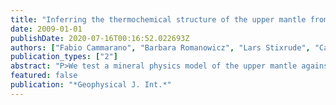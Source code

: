 ```yaml
---
title: "Inferring the thermochemical structure of the upper mantle from seismic data"
date: 2009-01-01
publishDate: 2020-07-16T00:16:52.022693Z
authors: ["Fabio Cammarano", "Barbara Romanowicz", "Lars Stixrude", "Carolina Lithgow-Bertelloni", "Wenbo Xu"]
publication_types: ["2"]
abstract: "P>We test a mineral physics model of the upper mantle against seismic observations. The model is based on current knowledge of material properties at high temperatures and pressures. In particular, elastic properties are computed with a recent self-consistent thermodynamic model, based on a six oxides (NCFMAS) system. We focus on average structure between 250 and 800 km. We invert normal modes eigenfrequencies and traveltimes to obtain best-fitting average thermal structures for various compositional profiles. The thermochemical structures are then used to predict long-period waveforms, SS precursors waveforms and radial profiles of attenuation. These examples show the potential of our procedure to refine the interpretation combining different data sets. We found that a mixture of MORB and Harzburgite, with the MORB component increasing with depth, is able to reproduce well all the seismic data for realistic thermal structures. If the proportions of MORB with depth do not change, unrealistic negative thermal gradients below 250 km would be necessary to explain the data. Equilibrium assemblages, such as pyrolite, cannot fit the seismic data. The elastic velocities predicted by the reference mineral physics model tested are too low at the top of the lower mantle, even for the fastest (and most depleted) composition, that is, harzburgite. An increase in V-P of 1 per cent and in V-S of 2 per cent improves the data fit significantly and is required to find models that fit both traveltimes and normal modes, indicating the need for further experimental measurements of these properties at the simultaneously elevated pressure-temperature conditions of the lower mantle. Extending our procedure to other seismic and density data and interpreting the 3-D structure holds promise to further improve our knowledge of the thermochemical structure of the upper mantle. In addition, the same database of material properties can be used in dynamic models to test whether the thermochemical structure inferred from geophysical observations is consistent with the Earth's evolution."
featured: false
publication: "*Geophysical J. Int.*"
---
```


